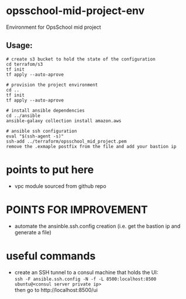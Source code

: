 # opsschool-mid-project-env
Environment for OpsSchool mid project

## Usage:
```
# create s3 bucket to hold the state of the configuration
cd terrafom/s3
tf init
tf apply --auto-aprove

# provision the project environment
cd ..
tf init
tf apply --auto-aprove

# install ansible dependencies
cd ../ansible
ansible-galaxy collection install amazon.aws

# ansible ssh configuration
eval "$(ssh-agent -s)"
ssh-add ../terraform/opsschool_mid_project.pem
remove the .exmaple postfix from the file and add your bastion ip

```
# points to put here
- vpc module sourced from github repo

# POINTS FOR IMPROVEMENT
- automate the ansinble.ssh.config creation (i.e. get the bastion ip and generate a file)

# useful commands
- create an SSH tunnel to a consul machine that holds the UI:</br>
`ssh -F ansible.ssh.config -N -f -L 8500:localhost:8500 ubuntu@<consul server private ip>` 
</br>then go to http://localhost:8500/ui
